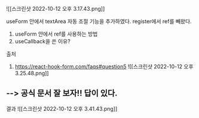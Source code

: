 ![[스크린샷 2022-10-12 오후 3.17.43.png]]

useForm 안에서 textArea 자동 조절 기능을 추가하였다. 
register에서 ref를 빼왔다. 

1. useForm 안에서 ref를 사용하는 방법 
2. useCallback을 쓴 이유?


출처 
1. https://react-hook-form.com/faqs#question5
![[스크린샷 2022-10-12 오후 3.25.48.png]]

## --> 공식 문서 잘 보자!! 답이 있다. 

결과 
![[스크린샷 2022-10-12 오후 3.41.43.png]]